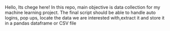 Hello, Its chege here!
In this repo, main objective is data collection for my machine learning project.
The final script should be able to handle auto logins, pop ups, locate the data we are interested with,extract it and store it in a pandas dataframe or CSV file
